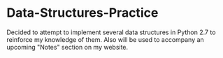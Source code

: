 # Data-Structures-Practice

Decided to attempt to implement several data structures in Python 2.7 to reinforce my knowledge of them. Also will be used to accompany an upcoming "Notes" section on my website.